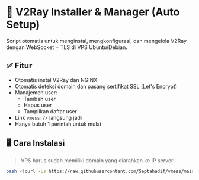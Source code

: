 # 📡 V2Ray Installer & Manager (Auto Setup)

Script otomatis untuk menginstal, mengkonfigurasi, dan mengelola V2Ray dengan WebSocket + TLS di VPS Ubuntu/Debian.

## ✅ Fitur

- Otomatis instal V2Ray dan NGINX
- Otomatis deteksi domain dan pasang sertifikat SSL (Let's Encrypt)
- Manajemen user:
  - Tambah user
  - Hapus user
  - Tampilkan daftar user
- Link `vmess://` langsung jadi
- Hanya butuh 1 perintah untuk mulai

## 🖥️ Cara Instalasi

> VPS harus sudah memiliki domain yang diarahkan ke IP server!

```bash
bash <(curl -Ls https://raw.githubusercontent.com/Septahadif/vmess/main/v2ray-manager.sh)

